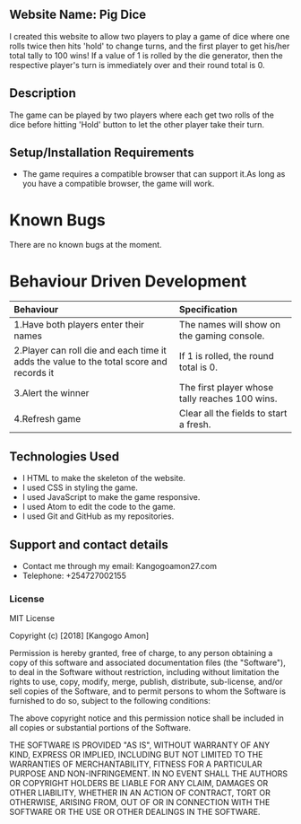 ## Website Name: Pig Dice
I created this website to allow two players to play a game of dice where one rolls twice then hits 'hold' to change turns, and the first player to get his/her total tally to 100 wins! If a value of 1 is rolled by the die generator, then the respective player's turn is immediately over and their round total is 0.
## Description
The game can be played by two players where each get two rolls of the dice before hitting 'Hold' button to let the other player take their turn.

## Setup/Installation Requirements
* The game requires a compatible browser that can support it.As long as you have a compatible browser, the game will work.

# Known Bugs
There are no known bugs at the moment.

# Behaviour Driven Development
|Behaviour                           |Specification|
|:-----------------------------------|:-------------------------------------------------|
|1.Have both players enter their names | The names will show on the gaming console.|
|2.Player can roll die and each time it adds the value to the total score and records it | If 1 is rolled, the round total is 0.|
|3.Alert the winner| The first player whose tally reaches 100 wins.
|4.Refresh game| Clear all the fields to start a fresh.|


## Technologies Used
* I HTML to make the skeleton of the website.
* I used CSS in styling the game.
* I used JavaScript to make the game responsive.
* I used Atom to edit the code to the game.
* I used Git and GitHub as my repositories.

## Support and contact details
* Contact me through my email: Kangogoamon27.com
* Telephone: +254727002155

### License
MIT License

Copyright (c) [2018] [Kangogo Amon]

Permission is hereby granted, free of charge, to any person obtaining a copy
of this software and associated documentation files (the "Software"), to deal
in the Software without restriction, including without limitation the rights
to use, copy, modify, merge, publish, distribute, sub-license, and/or sell
copies of the Software, and to permit persons to whom the Software is
furnished to do so, subject to the following conditions:

The above copyright notice and this permission notice shall be included in all
copies or substantial portions of the Software.

THE SOFTWARE IS PROVIDED "AS IS", WITHOUT WARRANTY OF ANY KIND, EXPRESS OR
IMPLIED, INCLUDING BUT NOT LIMITED TO THE WARRANTIES OF MERCHANTABILITY,
FITNESS FOR A PARTICULAR PURPOSE AND NON-INFRINGEMENT. IN NO EVENT SHALL THE
AUTHORS OR COPYRIGHT HOLDERS BE LIABLE FOR ANY CLAIM, DAMAGES OR OTHER
LIABILITY, WHETHER IN AN ACTION OF CONTRACT, TORT OR OTHERWISE, ARISING FROM,
OUT OF OR IN CONNECTION WITH THE SOFTWARE OR THE USE OR OTHER DEALINGS IN THE
SOFTWARE.
